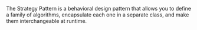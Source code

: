 The Strategy Pattern is a behavioral design pattern that allows you to define a family of algorithms, encapsulate each one in a separate class, and make them interchangeable at runtime.